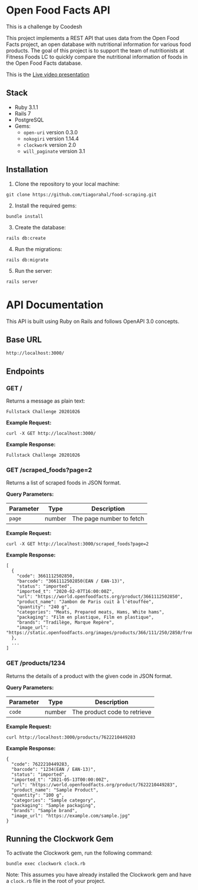 # Open Food Facts API


This is a challenge by Coodesh


This project implements a REST API that uses data from the Open Food Facts project, an open database with nutritional information for various food products. The goal of this project is to support the team of nutritionists at Fitness Foods LC to quickly compare the nutritional information of foods in the Open Food Facts database.

This is the [Live video presentation](https://www.loom.com/embed/61b67a08aecf41ec9b8a55385ec5230b)

## Stack

- Ruby 3.1.1
- Rails 7
- PostgreSQL
- Gems:
  - `open-uri` version 0.3.0
  - `nokogiri` version 1.14.4
  - `clockwork` version 2.0
  - `will_paginate` version 3.1

## Installation

1. Clone the repository to your local machine:

```
git clone https://github.com/tiagorahal/food-scraping.git
```

2. Install the required gems:

```
bundle install
```

3. Create the database:

```
rails db:create
```

4. Run the migrations:

```
rails db:migrate
```

5. Run the server:

```
rails server
```

# API Documentation

This API is built using Ruby on Rails and follows OpenAPI 3.0 concepts.

## Base URL

`http://localhost:3000/`

## Endpoints

### GET /

Returns a message as plain text:

```
Fullstack Challenge 20201026
```

**Example Request:**

```
curl -X GET http://localhost:3000/
```

**Example Response:**

```
Fullstack Challenge 20201026
```

### GET /scraped_foods?page=2

Returns a list of scraped foods in JSON format.

**Query Parameters:**

| Parameter | Type   | Description             |
| --------- | ------ | ----------------------- |
| `page`    | number | The page number to fetch |

**Example Request:**

```
curl -X GET http://localhost:3000/scraped_foods?page=2
```

**Example Response:**

```
[
  {
    "code": 3661112502850,
    "barcode": "3661112502850(EAN / EAN-13)",
    "status": "imported",
    "imported_t": "2020-02-07T16:00:00Z",
    "url": "https://world.openfoodfacts.org/product/3661112502850",
    "product_name": "Jambon de Paris cuit à l'étouffée",
    "quantity": "240 g",
    "categories": "Meats, Prepared meats, Hams, White hams",
    "packaging": "Film en plastique, Film en plastique",
    "brands": "Tradilège, Marque Repère",
    "image_url": "https://static.openfoodfacts.org/images/products/366/111/250/2850/front_fr.3.400.jpg"
  },
  ...
]
```

### GET /products/1234

Returns the details of a product with the given code in JSON format.

**Query Parameters:**

| Parameter | Type   | Description                        |
| --------- | ------ | ---------------------------------- |
| `code`    | number | The product code to retrieve        |

**Example Request:**

```
curl http://localhost:3000/products/7622210449283
```

**Example Response:**

```
{
  "code": 7622210449283,
  "barcode": "1234(EAN / EAN-13)",
  "status": "imported",
  "imported_t": "2021-05-13T00:00:00Z",
  "url": "https://world.openfoodfacts.org/product/7622210449283",
  "product_name": "Sample Product",
  "quantity": "100 g",
  "categories": "Sample category",
  "packaging": "Sample packaging",
  "brands": "Sample brand",
  "image_url": "https://example.com/sample.jpg"
}
```

## Running the Clockwork Gem

To activate the Clockwork gem, run the following command:

```
bundle exec clockwork clock.rb
```

Note: This assumes you have already installed the Clockwork gem and have a `clock.rb` file in the root of your project.
